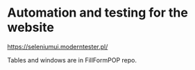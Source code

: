 # Automation and testing for the website
https://seleniumui.moderntester.pl/

Tables and windows are in FillFormPOP repo.
